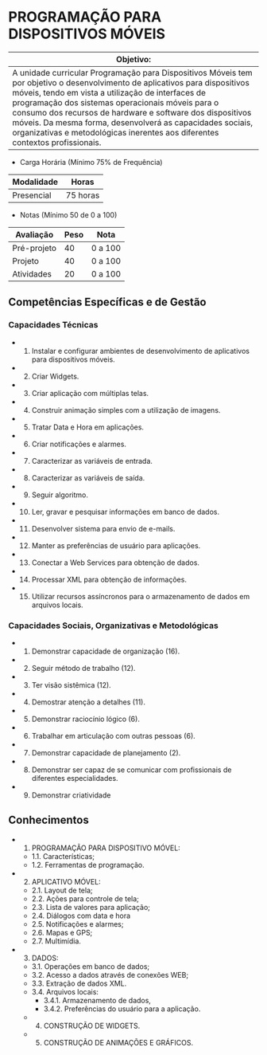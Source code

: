 # PROGRAMAÇÃO PARA DISPOSITIVOS MÓVEIS
|Objetivo:|
|-|
|A unidade curricular Programação para Dispositivos Móveis tem por objetivo o desenvolvimento de aplicativos para dispositivos móveis, tendo em vista a utilização de interfaces de programação dos sistemas operacionais móveis para o consumo dos recursos de hardware e software dos dispositivos móveis. Da mesma forma, desenvolverá as capacidades sociais, organizativas e metodológicas inerentes aos diferentes contextos profissionais.|

- Carga Horária (Mínimo 75% de Frequência)

|Modalidade|Horas|
|-|-|
|Presencial|75 horas|

- Notas (Mínimo 50 de 0 a 100)

|Avaliação|Peso|Nota|
|-|-|-|
|Pré-projeto|40|0 a 100|
|Projeto|40|0 a 100|
|Atividades|20|0 a 100|

## Competências Específicas e de Gestão
### Capacidades Técnicas
- 1. Instalar e configurar ambientes de desenvolvimento de aplicativos para dispositivos móveis.
- 2. Criar Widgets.
- 3. Criar aplicação com múltiplas telas.
- 4. Construir animação simples com a utilização de imagens.
- 5. Tratar Data e Hora em aplicações.
- 6. Criar notificações e alarmes.
- 7. Caracterizar as variáveis de entrada.
- 8. Caracterizar as variáveis de saída.
- 9. Seguir algoritmo.
- 10. Ler, gravar e pesquisar informações em banco de dados.
- 11. Desenvolver sistema para envio de e-mails.
- 12. Manter as preferências de usuário para aplicações.
- 13. Conectar a Web Services para obtenção de dados.
- 14. Processar XML para obtenção de informações.
- 15. Utilizar recursos assíncronos para o armazenamento de dados em arquivos locais.
### Capacidades Sociais, Organizativas e Metodológicas
- 1. Demonstrar capacidade de organização (16).
- 2. Seguir método de trabalho (12).
- 3. Ter visão sistêmica (12).
- 4. Demostrar atenção a detalhes (11).
- 5. Demonstrar raciocínio lógico (6).
- 6. Trabalhar em articulação com outras pessoas (6).
- 7. Demonstrar capacidade de planejamento (2).
- 8. Demonstrar ser capaz de se comunicar com profissionais de diferentes especialidades.
- 9. Demonstrar criatividade

## Conhecimentos
- 1. PROGRAMAÇÃO PARA DISPOSITIVO MÓVEL:
	- 1.1. Características;
	- 1.2. Ferramentas de programação.
- 2. APLICATIVO MÓVEL:
	- 2.1. Layout de tela;
	- 2.2. Ações para controle de tela;
	- 2.3. Lista de valores para aplicação;
	- 2.4. Diálogos com data e hora
	- 2.5. Notificações e alarmes;
	- 2.6. Mapas e GPS;
	- 2.7. Multimídia.
- 3. DADOS:
	- 3.1. Operações em banco de dados;
	- 3.2. Acesso a dados através de conexões WEB;
	- 3.3. Extração de dados XML.
	- 3.4. Arquivos locais:
		- 3.4.1. Armazenamento de dados,
		- 3.4.2. Preferências do usuário para a aplicação.
	- 4. CONSTRUÇÃO DE WIDGETS.
	- 5. CONSTRUÇÃO DE ANIMAÇÕES E GRÁFICOS.